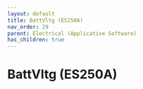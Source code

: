 ```yaml
---
layout: default
title: BattVltg (ES250A)
nav_order: 29
parent: Electrical (Applicative Software)
has_children: true
---
```

# BattVltg (ES250A)
